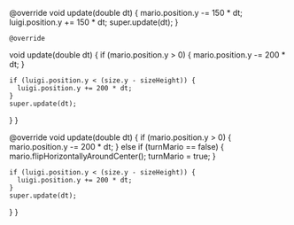  @override
  void update(double dt) {
    mario.position.y -= 150 * dt;
    luigi.position.y += 150 * dt;
    super.update(dt);
  }


    @override
  void update(double dt) {
    if (mario.position.y > 0) {
      mario.position.y -= 200 * dt;
    }

    if (luigi.position.y < (size.y - sizeHeight)) {
      luigi.position.y += 200 * dt;
    }
    super.update(dt);
  }
}



  @override
  void update(double dt) {
    if (mario.position.y > 0) {
      mario.position.y -= 200 * dt;
    } else if (turnMario == false) {
      mario.flipHorizontallyAroundCenter();
      turnMario = true;
    }

    if (luigi.position.y < (size.y - sizeHeight)) {
      luigi.position.y += 200 * dt;
    }
    super.update(dt);
  }
}